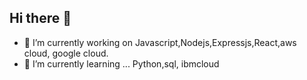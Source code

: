 ## Hi there 👋

- 🔭 I’m currently working on Javascript,Nodejs,Expressjs,React,aws cloud, google cloud.
- 🌱 I’m currently learning ... Python,sql, ibmcloud
